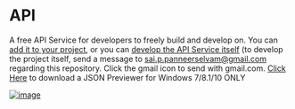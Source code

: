 # API
A free API Service for developers to freely build and develop on. You can [add it to your project](https://github.com/SaiPanneerselvam/API/tree/main/Add), or you can [develop the API Service itself](mailto:sai.p.panneerselvam@gmail.com) (to develop the project itself, send a message to sai.p.panneerselvam@gmail.com regarding this repository. Click the gmail icon to send with gmail.com.
[Click Here](https://github.com/SaiPanneerselvam/API/raw/main/Apps/JSON%20Previewer.exe) to download a JSON Previewer for Windows 7/8.1/10 ONLY

[![image](https://user-images.githubusercontent.com/89541946/156431327-1a914ce2-fd06-402c-9c02-9baf90907f97.png)](https://mail.google.com/mail/u/0/?fs=1&tf=cm&to&su=SU+-+Contribute&body=I%20would%20like%20to%20be%20a%20contributor%20to%20SaiPanneerselvam/API.)
